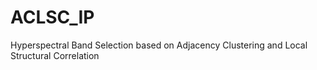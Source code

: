 # ACLSC_IP
Hyperspectral Band Selection based on Adjacency Clustering and Local Structural Correlation
